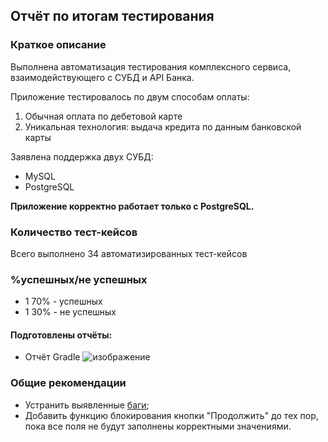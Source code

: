 ## Отчёт по итогам тестирования

### Краткое описание

Выполнена автоматизация тестирования комплексного сервиса, взаимодействующего с СУБД и API Банка.

Приложение тестировалось по двум способам оплаты:
1. Обычная оплата по дебетовой карте
1. Уникальная технология: выдача кредита по данным банковской карты

Заявлена поддержка двух СУБД:
* MySQL
* PostgreSQL

**Приложение корректно работает только с PostgreSQL.**

### Количество тест-кейсов
Всего выполнено 34 автоматизированных тест-кейсов

### %успешных/не успешных
* 1 70% - успешных
* 1 30% - не успешных

#### Подготовлены отчёты:
* Отчёт Gradle ![изображение](https://user-images.githubusercontent.com/93405143/214083147-09219dab-f429-491b-97d9-bf16dc285f8a.png)

### Общие рекомендации
* Устранить выявленные [баги]();
* Добавить функцию блокирования кнопки "Продолжить" до тех пор, пока все поля не будут заполнены корректными значениями.
